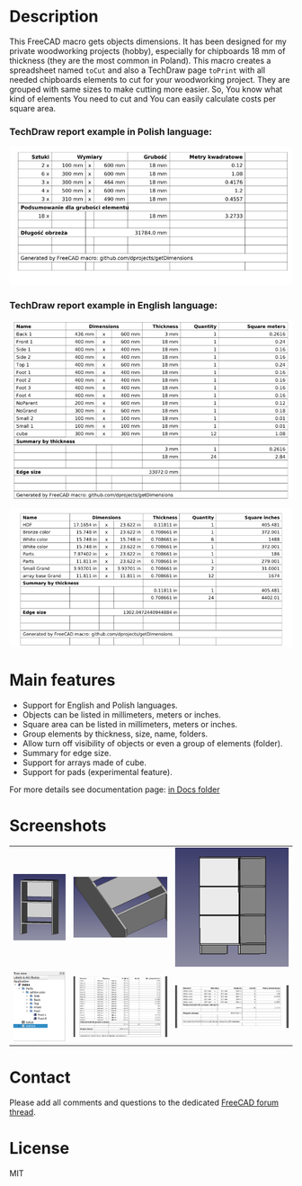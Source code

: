 # Description

This FreeCAD macro gets objects dimensions. It has been designed for my private woodworking projects (hobby), especially for chipboards 18 mm of thickness (they are the most common in Poland). This macro creates a spreadsheet named `toCut` and also a TechDraw page `toPrint` with all needed chipboards elements to cut for your woodworking project. They are grouped with same sizes to make cutting more easier. So, You know what kind of elements You need to cut and You can easily calculate costs per square area.

### TechDraw report example in Polish language:

![pl](https://raw.githubusercontent.com/dprojects/getDimensions/master/Screenshots/lang_pl.png)

### TechDraw report example in English language:

![en](https://raw.githubusercontent.com/dprojects/getDimensions/master/Screenshots/lang_en.png)

![engroup](https://raw.githubusercontent.com/dprojects/getDimensions/master/Screenshots/lang_en_group.png)

# Main features

* Support for English and Polish languages.
* Objects can be listed in millimeters, meters or inches.
* Square area can be listed in millimeters, meters or inches.
* Group elements by thickness, size, name, folders.
* Allow turn off visibility of objects or even a group of elements (folder).
* Summary for edge size.
* Support for arrays made of cube.
* Support for pads (experimental feature).

For more details see documentation page: [in Docs folder](https://github.com/dprojects/getDimensions/tree/master/Docs)

# Screenshots

|   |   |   |
|---|---|---|
| [![001](https://raw.githubusercontent.com/dprojects/getDimensions/master/Screenshots/matrix/001.png)](https://raw.githubusercontent.com/dprojects/getDimensions/master/Screenshots/matrix/001.png) | [![002](https://raw.githubusercontent.com/dprojects/getDimensions/master/Screenshots/matrix/002.png)](https://raw.githubusercontent.com/dprojects/getDimensions/master/Screenshots/matrix/002.png) | [![003](https://raw.githubusercontent.com/dprojects/getDimensions/master/Screenshots/matrix/003.png)](https://raw.githubusercontent.com/dprojects/getDimensions/master/Screenshots/matrix/003.png) |
| [![004](https://raw.githubusercontent.com/dprojects/getDimensions/master/Screenshots/matrix/004.png)](https://raw.githubusercontent.com/dprojects/getDimensions/master/Screenshots/matrix/004.png) | [![005](https://raw.githubusercontent.com/dprojects/getDimensions/master/Screenshots/matrix/005.png)](https://raw.githubusercontent.com/dprojects/getDimensions/master/Screenshots/matrix/005.png) | [![006](https://raw.githubusercontent.com/dprojects/getDimensions/master/Screenshots/matrix/006.png)](https://raw.githubusercontent.com/dprojects/getDimensions/master/Screenshots/matrix/006.png) |

# Contact

Please add all comments and questions to the dedicated
[FreeCAD forum thread](https://forum.freecadweb.org/viewtopic.php?f=22&t=21127).

# License

MIT
